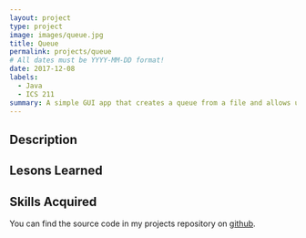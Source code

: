 ```yaml
---
layout: project
type: project
image: images/queue.jpg
title: Queue
permalink: projects/queue
# All dates must be YYYY-MM-DD format!
date: 2017-12-08
labels:
  - Java
  - ICS 211
summary: A simple GUI app that creates a queue from a file and allows users to interact with it.
---
```

## Description
## Lesons Learned
## Skills Acquired

You can find the source code in my projects repository on [github](https://github.com/conradwolfe/icsprojects/blob/master/ics_211_20/WolfeConrad20.java).
